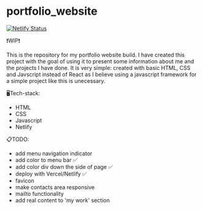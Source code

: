 # portfolio_website
[![Netlify Status](https://api.netlify.com/api/v1/badges/02c7c6bd-d99f-47ee-9758-26a8b738283a/deploy-status)](https://app.netlify.com/sites/georgeussherportfolio/deploys)

❗WIP❗

This is the repository for my portfolio website build. I have created this project with the goal of using it to present some information about me and the projects I have done. 
It is very simple: created with basic HTML, CSS and Javscript instead of React as I believe using a javascript framework for a simple
project like this is unecessary. 


🖥️Tech-stack:
- HTML
- CSS
- Javascript
- Netlify

📋TODO:
- add menu navigation indicator
- add color to menu bar ✅
- add color div down the side of page ✅
- deploy with Vercel/Netlify ✅
- favicon
- make contacts area responsive
- mailto functionality
- add real content to 'my work' section
